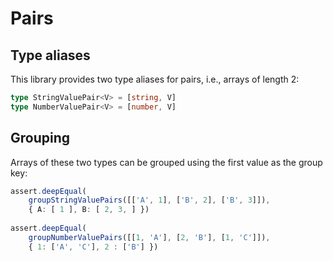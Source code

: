 # Pairs

## Type aliases

This library provides two type aliases for pairs, i.e., arrays of length 2:

```typescript
type StringValuePair<V> = [string, V]
type NumberValuePair<V> = [number, V]
```

## Grouping

Arrays of these two types can be grouped using the first value as the group key:

```typescript
assert.deepEqual(
    groupStringValuePairs([['A', 1], ['B', 2], ['B', 3]]),
    { A: [ 1 ], B: [ 2, 3, ] })
    
assert.deepEqual(
    groupNumberValuePairs([[1, 'A'], [2, 'B'], [1, 'C']]),
    { 1: ['A', 'C'], 2 : ['B'] })            
```